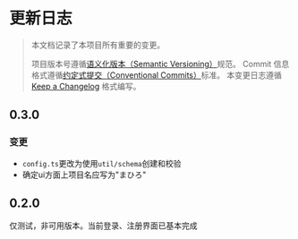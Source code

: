 # 更新日志

> 本文档记录了本项目所有重要的变更。
>
> 项目版本号遵循[语义化版本（Semantic Versioning）](http://semver.org/)规范。
> Commit 信息格式遵循[约定式提交（Conventional Commits）](http://conventionalcommits.org)标准。
> 本变更日志遵循 [Keep a Changelog](http://keepachangelog.com/) 格式编写。


## 0.3.0
<!-- Unreleased -->
### 变更
- `config.ts`更改为使用`util/schema`创建和校验
- 确定ui方面上项目名应写为"まひろ"
<!--/ Unreleased -->

## 0.2.0
仅测试，非可用版本。当前登录、注册界面已基本完成